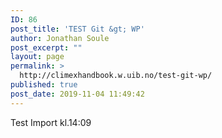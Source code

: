 ```yaml
---
ID: 86
post_title: 'TEST Git &gt; WP'
author: Jonathan Soule
post_excerpt: ""
layout: page
permalink: >
  http://climexhandbook.w.uib.no/test-git-wp/
published: true
post_date: 2019-11-04 11:49:42
---
```

Test Import kl.14:09
